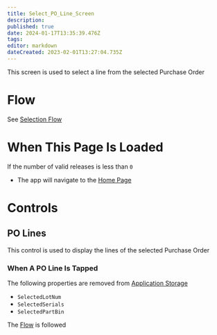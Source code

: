 ```yaml
---
title: Select_PO_Line_Screen
description: 
published: true
date: 2024-01-17T13:35:39.476Z
tags: 
editor: markdown
dateCreated: 2023-02-01T13:27:04.735Z
---
```


This screen is used to select a line from the selected Purchase Order

# Flow
See [Selection Flow](../Navigation.md#selection-flow)

# When This Page Is Loaded
If the number of valid releases is less than `0`
- The app will navigate to the [Home Page](../../Home_Page.md)

# Controls
## PO Lines
This control is used to display the lines of the selected Purchase Order

### When A PO Line Is Tapped
The following properties are removed from [Application Storage](../../../Application_Storage.md)
- `SelectedLotNum`
- `SelectedSerials`
- `SelectedPartBin`

The [Flow](#flow) is followed